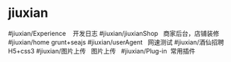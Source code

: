 # jiuxian
#jiuxian/Experience    开发日志
#jiuxian/jiuxianShop   商家后台，店铺装修
#jiuxian/home   grunt+seajs
#jiuxian/userAgent   网速测试
#jiuxian/酒仙招聘   H5+css3
#jiuxian/图片上传   图片上传  
#jiuxian/Plug-in  常用插件  


